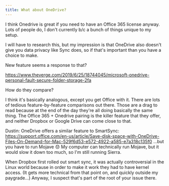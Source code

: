 ```yaml
---
title: What about OneDrive?
---
```


<!-- TODO: 
	- compare OneDrive to Sync?
	- Explain use cases where it makes more sense, and why it doesn't for me
	- Maybe a cost comparison?
 -->

<!--
Notes on Sync privacy:
	https://www.sync.com/blog/your-privacy-matters/
	https://www.sync.com/blog/why-privacy-matters-when-choosing-cloud-storage/
	https://www.sync.com/your-privacy
	https://www.sync.com/pdf/sync-privacy.pdf
-->

<!-- 
Notes on Microsoft privacy:
	https://www.microsoft.com/en-us/servicesagreement/
	https://privacy.microsoft.com/en-US/
-->

<!-- 
New OneDrive feature
https://www.theverge.com/2019/6/25/18744045/microsoft-onedrive-personal-fault-secure-folder-storage-2fa
 -->

I think Onedrive is great if you need to have an Office 365 license anyway. Lots of people do, I don't currently b/c a bunch of things unique to my setup.

I will have to research this, but my impression is that OneDrive also doesn't give you data privacy like Sync does, so if that's important than you have a choice to make.

New feature seems a response to that?

https://www.theverge.com/2019/6/25/18744045/microsoft-onedrive-personal-fault-secure-folder-storage-2fa

How do they compare?

I think it's basically analogous, except you get Office with it. There are lots of tedious feature-by-feature comparisons out there. Those are a drag to read because at the end of the day they're all doing basically the same thing. The Office 365 + Onedrive pairing is the killer feature that they offer, and neither Dropbox or Google Drive can come close to that.

Dustin:
OneDrive offers a similar feature to SmartSync: https://support.office.com/en-us/article/Save-disk-space-with-OneDrive-Files-On-Demand-for-Mac-529f6d53-e572-4922-a585-e7a318c135f0
...but you have to run Mojave 😞 My computer can technically run Mojave, but it would slow it down too much, so I'm still running Sierra.

When Dropbox first rolled out smart sync, it was actually controversial in the Linux world because in order to make it work they had to have kernel access. (It gets more technical from that point on, and quickly outside my paygrade...)
Anyway, I suspect that's part of the root of your issue there.